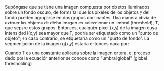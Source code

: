 Supóngase que se tiene una imagen compuesta por objetos iluminados sobre un fondo oscuro, de forma tal que los pixeles de los objetos y del fondo pueden agruparse en dos grupos dominantes. Una manera obvia de extraer los objetos de dicha imagen es seleccionar un umbral (threshold), T, que separe estos grupos. Entonces, cualquier pixel (x,y) de la imagen cuya intensidad i(x,y) sea mayor que T, podría ser etiquetado como un "punto de objeto"; en caso contrario, se etiquetaría como un "punto de fondo". La segmentación de la imagen g(x,y) estaría entonces dada por:

Cuando T es una constante aplicada sobre la imagen entera, el proceso dado por la ecuación anterior se conoce como "umbral global" (global thresholding)